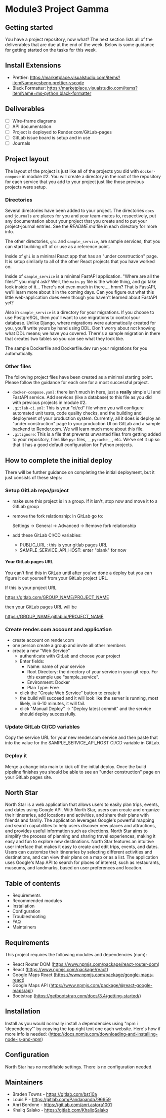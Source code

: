 # Module3 Project Gamma

## Getting started

You have a project repository, now what? The next section
lists all of the deliverables that are due at the end of the
week. Below is some guidance for getting started on the
tasks for this week.

## Install Extensions

- Prettier: <https://marketplace.visualstudio.com/items?itemName=esbenp.prettier-vscode>
- Black Formatter: <https://marketplace.visualstudio.com/items?itemName=ms-python.black-formatter>

## Deliverables

- [ ] Wire-frame diagrams
- [ ] API documentation
- [ ] Project is deployed to Render.com/GitLab-pages
- [ ] GitLab issue board is setup and in use
- [ ] Journals

## Project layout

The layout of the project is just like all of the projects
you did with `docker-compose` in module #2. You will create
a directory in the root of the repository for each service
that you add to your project just like those previous
projects were setup.

### Directories

Several directories have been added to your project. The
directories `docs` and `journals` are places for you and
your team-mates to, respectively, put any documentation
about your project that you create and to put your
project-journal entries. See the _README.md_ file in each
directory for more info.

The other directories, `ghi` and `sample_service`, are
sample services, that you can start building off of or use
as a reference point.

Inside of `ghi` is a minimal React app that has an "under
construction" page. It is setup similarly to all of the
other React projects that you have worked on.

Inside of `sample_service` is a minimal FastAPI application.
"Where are all the files?" you might ask? Well, the
`main.py` file is the whole thing, and go take look inside
of it... There's not even much in there..., hmm? That is
FastAPI, we'll learn more about it in the coming days. Can
you figure out what this little web-application does even
though you haven't learned about FastAPI yet?

Also in `sample_service` is a directory for your migrations.
If you choose to use PostgreSQL, then you'll want to use
migrations to control your database. Unlike Django, where
migrations were automatically created for you, you'll write
yours by hand using DDL. Don't worry about not knowing what
DDL means; we have you covered. There's a sample migration
in there that creates two tables so you can see what they
look like.

The sample Dockerfile and Dockerfile.dev run your migrations
for you automatically.

### Other files

The following project files have been created as a minimal
starting point. Please follow the guidance for each one for
a most successful project.

- `docker-compose.yaml`: there isn't much in here, just a
  **really** simple UI and FastAPI service. Add services
  (like a database) to this file as you did with previous
  projects in module #2.
- `.gitlab-ci.yml`: This is your "ci/cd" file where you will
  configure automated unit tests, code quality checks, and
  the building and deployment of your production system.
  Currently, all it does is deploy an "under construction"
  page to your production UI on GitLab and a sample backend
  to Render.com. We will learn much more about this file.
- `.gitignore`: This is a file that prevents unwanted files
  from getting added to your repository, files like
  `pyc` files, `__pycache__`, etc. We've set it up so that
  it has a good default configuration for Python projects.

## How to complete the initial deploy

There will be further guidance on completing the initial
deployment, but it just consists of these steps:

### Setup GitLab repo/project

- make sure this project is in a group. If it isn't, stop
  now and move it to a GitLab group
- remove the fork relationship: In GitLab go to:

  Settings -> General -> Advanced -> Remove fork relationship

- add these GitLab CI/CD variables:
  - PUBLIC_URL : this is your gitlab pages URL
  - SAMPLE_SERVICE_API_HOST: enter "blank" for now

#### Your GitLab pages URL

You can't find this in GitLab until after you've done a deploy
but you can figure it out yourself from your GitLab project URL.

If this is your project URL

https://gitlab.com/GROUP_NAME/PROJECT_NAME

then your GitLab pages URL will be

https://GROUP_NAME.gitlab.io/PROJECT_NAME

### Create render.com account and application

- create account on render.com
- one person create a group and invite all other members
- create a new "Web Service"
  - authenticate with GitLab and choose your project
  - Enter fields:
    - Name: name of your service
    - Root Directory: the directory of your service in your git repo.
      For this example use "sample_service".
    - Environment: Docker
    - Plan Type: Free
  - click the "Create Web Service" button to create it
  - the build will succeed and it will look like the server is running,
    most likely, in 6-10 minutes, it will fail.
  - click "Manual Deploy" -> "Deploy latest commit" and the service
    should deploy successfully.

### Update GitLab CI/CD variables

Copy the service URL for your new render.com service and then paste
that into the value for the SAMPLE_SERVICE_API_HOST CI/CD variable
in GitLab.

### Deploy it

Merge a change into main to kick off the initial deploy. Once the build pipeline
finishes you should be able to see an "under construction" page on your GitLab
pages site.

## North Star

North Star is a web application that allows users to easily plan trips, events, and dates using Google API. With North Star, users can create and organize their itineraries, add locations and activities, and share their plans with friends and family. The application leverages Google's powerful mapping and search capabilities to help users discover new places and attractions, and provides useful information such as directions. North Star aims to simplify the process of planning and sharing travel experiences, making it easy and fun to explore new destinations. North Star features an intuitive user interface that makes it easy to create and edit trips, events, and dates. Users can customize their itineraries by selecting different activities and destinations, and can view their plans on a map or as a list. The application uses Google's Map API to search for places of interest, such as restaurants, museums, and landmarks, based on user preferences and location.

## Table of contents

- Requirements
- Recommended modules
- Installation
- Configuration
- Troubleshooting
- FAQ
- Maintainers

## Requirements

This project requires the following modules and dependencies (npm):

- React Router DOM (https://www.npmjs.com/package/react-router-dom)
- React (https://www.npmjs.com/package/react)
- Google Maps React (https://www.npmjs.com/package/google-maps-react)
- Google Maps API (https://www.npmjs.com/package/@react-google-maps/api)
- Bootstrap (https://getbootstrap.com/docs/3.4/getting-started/)

## Installation

Install as you would normally install a dependencies using "npm i 'dependency'" by copying the top right text one each website. Here's how if more info is needed: (https://docs.npmjs.com/downloading-and-installing-node-js-and-npm)

## Configuration

North Star has no modifiable settings. There is no configuration needed.

## Maintainers

- Braden Towns - https://gitlab.com/bst10a
- Louis P - https://gitlab.com/Pandapanda796959
- Anri Bordone - https://gitlab.com/anri.astora1001
- Khaliq Salako - https://gitlab.com/KhaliqSalako
